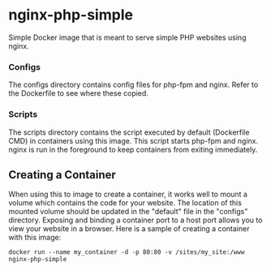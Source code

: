 # nginx-php-simple
Simple Docker image that is meant to serve simple PHP websites using nginx. 

### Configs
The configs directory contains config files for php-fpm and nginx.  Refer to the Dockerfile to see where these copied. 

### Scripts
The scripts directory contains the script executed by default (Dockerfile CMD) in containers using this image.  This script starts php-fpm and nginx.  nginx is run in the foreground to keep containers from exiting immediately.    

## Creating a Container
When using this to image to create a container, it works well to mount a volume which contains the code for your website.  The location of this mounted volume should be updated in the "default" file in the "configs" directory.  Exposing and binding a container port to a host port allows you to view your website in a browser.  Here is a sample of creating a container with this image:

    docker run --name my_container -d -p 80:80 -v /sites/my_site:/www nginx-php-simple
